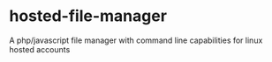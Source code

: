 hosted-file-manager
===================

A php/javascript file manager with command line capabilities for linux hosted accounts
